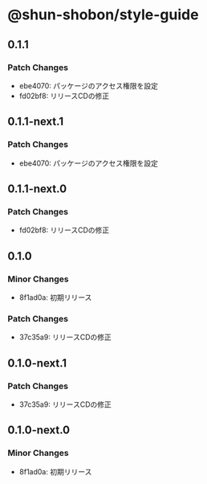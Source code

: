 # @shun-shobon/style-guide

## 0.1.1

### Patch Changes

- ebe4070: パッケージのアクセス権限を設定
- fd02bf8: リリースCDの修正

## 0.1.1-next.1

### Patch Changes

- ebe4070: パッケージのアクセス権限を設定

## 0.1.1-next.0

### Patch Changes

- fd02bf8: リリースCDの修正

## 0.1.0

### Minor Changes

- 8f1ad0a: 初期リリース

### Patch Changes

- 37c35a9: リリースCDの修正

## 0.1.0-next.1

### Patch Changes

- 37c35a9: リリースCDの修正

## 0.1.0-next.0

### Minor Changes

- 8f1ad0a: 初期リリース
